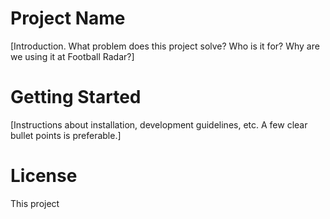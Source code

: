 # Project Name

[Introduction. What problem does this project solve? Who is it for? Why are we using it at Football Radar?]

# Getting Started

[Instructions about installation, development guidelines, etc. A few clear bullet points is preferable.]

# License

This project
